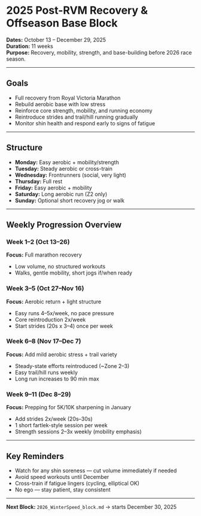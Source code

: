 # 2025 Post-RVM Recovery & Offseason Base Block

**Dates:** October 13 – December 29, 2025  
**Duration:** 11 weeks  
**Purpose:** Recovery, mobility, strength, and base-building before 2026 race season.

---

## Goals
- Full recovery from Royal Victoria Marathon
- Rebuild aerobic base with low stress
- Reinforce core strength, mobility, and running economy
- Reintroduce strides and trail/hill running gradually
- Monitor shin health and respond early to signs of fatigue

---

## Structure
- **Monday:** Easy aerobic + mobility/strength
- **Tuesday:** Steady aerobic or cross-train
- **Wednesday:** Frontrunners (social, very light)
- **Thursday:** Full rest
- **Friday:** Easy aerobic + mobility
- **Saturday:** Long aerobic run (Z2 only)
- **Sunday:** Optional short recovery jog or walk

---

## Weekly Progression Overview

### Week 1–2 (Oct 13–26)
**Focus:** Full marathon recovery
- Low volume, no structured workouts
- Walks, gentle mobility, short jogs if/when ready

### Week 3–5 (Oct 27–Nov 16)
**Focus:** Aerobic return + light structure
- Easy runs 4–5x/week, no pace pressure
- Core reintroduction 2x/week
- Start strides (20s x 3–4) once per week

### Week 6–8 (Nov 17–Dec 7)
**Focus:** Add mild aerobic stress + trail variety
- Steady-state efforts reintroduced (~Zone 2–3)
- Easy trail/hill runs weekly
- Long run increases to 90 min max

### Week 9–11 (Dec 8–29)
**Focus:** Prepping for 5K/10K sharpening in January
- Add strides 2x/week (20s–30s)
- 1 short fartlek-style session per week
- Strength sessions 2–3x weekly (mobility emphasis)

---

## Key Reminders
- Watch for any shin soreness — cut volume immediately if needed
- Avoid speed workouts until December
- Cross-train if fatigue lingers (cycling, elliptical OK)
- No ego — stay patient, stay consistent

---

**Next Block:** `2026_WinterSpeed_block.md` → starts December 30, 2025
